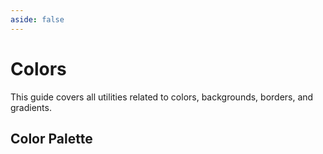 ```yaml
---
aside: false
---
```


# Colors

This guide covers all utilities related to colors, backgrounds, borders, and gradients.

## Color Palette

<div class="is-flex is-flex-row is-justify-center" @mouseout="resetValue">
    <div class="is-flex is-flex-col is-w-fit">
        <div class="is-bg-red-1 responsive-sq is-border-black is-border-[2px]" @mouseenter="getValue('red-1')"></div>
        <div class="is-bg-red-2 responsive-sq is-border-black is-border-[2px]" @mouseenter="getValue('red-2')"></div>
        <div class="is-bg-red-3 responsive-sq is-border-black is-border-[2px]" @mouseenter="getValue('red-3')"></div>
        <div class="is-bg-red-4 responsive-sq is-border-black is-border-[2px]" @mouseenter="getValue('red-4')"></div>
        <div class="is-bg-red-5 responsive-sq is-border-black is-border-[2px]" @mouseenter="getValue('red-5')"></div>
        <div class="is-bg-red-6 responsive-sq is-border-black is-border-[2px]" @mouseenter="getValue('red-6')"></div>
        <div class="is-bg-red-7 responsive-sq is-border-black is-border-[2px]" @mouseenter="getValue('red-7')"></div>
        <div class="is-bg-red-8 responsive-sq is-border-black is-border-[2px]" @mouseenter="getValue('red-8')"></div>
        <div class="is-bg-red-9 responsive-sq is-border-black is-border-[2px]" @mouseenter="getValue('red-9')"></div>
        <div class="is-bg-red-10 responsive-sq is-border-black  is-border-[2px]" @mouseenter="getValue('red-10')"></div>
    </div>
    <div class="is-flex is-flex-col is-w-fit">
        <div class="is-bg-orange-1 responsive-sq is-border-black is-border-[2px]"@mouseenter="getValue('orange-1')"></div>
        <div class="is-bg-orange-2 responsive-sq is-border-black is-border-[2px]"@mouseenter="getValue('orange-2')"></div>
        <div class="is-bg-orange-3 responsive-sq is-border-black is-border-[2px]"@mouseenter="getValue('orange-3')"></div>
        <div class="is-bg-orange-4 responsive-sq is-border-black is-border-[2px]"@mouseenter="getValue('orange-4')"></div>
        <div class="is-bg-orange-5 responsive-sq is-border-black is-border-[2px]"@mouseenter="getValue('orange-5')"></div>
        <div class="is-bg-orange-6 responsive-sq is-border-black is-border-[2px]"@mouseenter="getValue('orange-6')"></div>
        <div class="is-bg-orange-7 responsive-sq is-border-black is-border-[2px]"@mouseenter="getValue('orange-7')"></div>
        <div class="is-bg-orange-8 responsive-sq is-border-black is-border-[2px]"@mouseenter="getValue('orange-8')"></div>
        <div class="is-bg-orange-9 responsive-sq is-border-black is-border-[2px]"@mouseenter="getValue('orange-9')"></div>
        <div class="is-bg-orange-10 responsive-sq is-border-black is-border-[2px]"@mouseenter="getValue('orange-10')"></div>
    </div>
    <div class="is-flex is-flex-col is-w-fit">
        <div class="is-bg-yellow-1 responsive-sq is-border-black is-border-[2px]"@mouseenter="getValue('yellow-1')"></div>
        <div class="is-bg-yellow-2 responsive-sq is-border-black is-border-[2px]"@mouseenter="getValue('yellow-2')"></div>
        <div class="is-bg-yellow-3 responsive-sq is-border-black is-border-[2px]"@mouseenter="getValue('yellow-3')"></div>
        <div class="is-bg-yellow-4 responsive-sq is-border-black is-border-[2px]"@mouseenter="getValue('yellow-4')"></div>
        <div class="is-bg-yellow-5 responsive-sq is-border-black is-border-[2px]"@mouseenter="getValue('yellow-5')"></div>
        <div class="is-bg-yellow-6 responsive-sq is-border-black is-border-[2px]"@mouseenter="getValue('yellow-6')"></div>
        <div class="is-bg-yellow-7 responsive-sq is-border-black is-border-[2px]"@mouseenter="getValue('yellow-7')"></div>
        <div class="is-bg-yellow-8 responsive-sq is-border-black is-border-[2px]"@mouseenter="getValue('yellow-8')"></div>
        <div class="is-bg-yellow-9 responsive-sq is-border-black is-border-[2px]"@mouseenter="getValue('yellow-9')"></div>
        <div class="is-bg-yellow-10 responsive-sq is-border-black is-border-[2px]"@mouseenter="getValue('yellow-10')"></div>
    </div>
    <div class="is-flex is-flex-col is-w-fit">
        <div class="is-bg-green-1 responsive-sq is-border-black is-border-[2px]"@mouseenter="getValue('green-1')"></div>
        <div class="is-bg-green-2 responsive-sq is-border-black is-border-[2px]"@mouseenter="getValue('green-2')"></div>
        <div class="is-bg-green-3 responsive-sq is-border-black is-border-[2px]"@mouseenter="getValue('green-3')"></div>
        <div class="is-bg-green-4 responsive-sq is-border-black is-border-[2px]"@mouseenter="getValue('green-4')"></div>
        <div class="is-bg-green-5 responsive-sq is-border-black is-border-[2px]"@mouseenter="getValue('green-5')"></div>
        <div class="is-bg-green-6 responsive-sq is-border-black is-border-[2px]"@mouseenter="getValue('green-6')"></div>
        <div class="is-bg-green-7 responsive-sq is-border-black is-border-[2px]"@mouseenter="getValue('green-7')"></div>
        <div class="is-bg-green-8 responsive-sq is-border-black is-border-[2px]"@mouseenter="getValue('green-8')"></div>
        <div class="is-bg-green-9 responsive-sq is-border-black is-border-[2px]"@mouseenter="getValue('green-9')"></div>
        <div class="is-bg-green-10 responsive-sq is-border-black is-border-[2px]"@mouseenter="getValue('green-10')"></div>
    </div>
    <div class="is-flex is-flex-col is-w-fit">
        <div class="is-bg-blue-1 responsive-sq is-border-black is-border-[2px]"@mouseenter="getValue('blue-1')"></div>
        <div class="is-bg-blue-2 responsive-sq is-border-black is-border-[2px]"@mouseenter="getValue('blue-2')"></div>
        <div class="is-bg-blue-3 responsive-sq is-border-black is-border-[2px]"@mouseenter="getValue('blue-3')"></div>
        <div class="is-bg-blue-4 responsive-sq is-border-black is-border-[2px]"@mouseenter="getValue('blue-4')"></div>
        <div class="is-bg-blue-5 responsive-sq is-border-black is-border-[2px]"@mouseenter="getValue('blue-5')"></div>
        <div class="is-bg-blue-6 responsive-sq is-border-black is-border-[2px]"@mouseenter="getValue('blue-6')"></div>
        <div class="is-bg-blue-7 responsive-sq is-border-black is-border-[2px]"@mouseenter="getValue('blue-7')"></div>
        <div class="is-bg-blue-8 responsive-sq is-border-black is-border-[2px]"@mouseenter="getValue('blue-8')"></div>
        <div class="is-bg-blue-9 responsive-sq is-border-black is-border-[2px]"@mouseenter="getValue('blue-9')"></div>
        <div class="is-bg-blue-10 responsive-sq is-border-black is-border-[2px]"@mouseenter="getValue('blue-10')"></div>
    </div>
    <div class="is-flex is-flex-col is-w-fit">
        <div class="is-bg-purple-1 responsive-sq is-border-black is-border-[2px]"@mouseenter="getValue('purple-1')"></div>
        <div class="is-bg-purple-2 responsive-sq is-border-black is-border-[2px]"@mouseenter="getValue('purple-2')"></div>
        <div class="is-bg-purple-3 responsive-sq is-border-black is-border-[2px]"@mouseenter="getValue('purple-3')"></div>
        <div class="is-bg-purple-4 responsive-sq is-border-black is-border-[2px]"@mouseenter="getValue('purple-4')"></div>
        <div class="is-bg-purple-5 responsive-sq is-border-black is-border-[2px]"@mouseenter="getValue('purple-5')"></div>
        <div class="is-bg-purple-6 responsive-sq is-border-black is-border-[2px]"@mouseenter="getValue('purple-6')"></div>
        <div class="is-bg-purple-7 responsive-sq is-border-black is-border-[2px]"@mouseenter="getValue('purple-7')"></div>
        <div class="is-bg-purple-8 responsive-sq is-border-black is-border-[2px]"@mouseenter="getValue('purple-8')"></div>
        <div class="is-bg-purple-9 responsive-sq is-border-black is-border-[2px]"@mouseenter="getValue('purple-9')"></div>
        <div class="is-bg-purple-10 responsive-sq is-border-black is-border-[2px]"@mouseenter="getValue('purple-10')"></div>
    </div>
    <div class="is-flex is-flex-col is-w-fit">
        <div class="is-bg-blush-1 responsive-sq is-border-black is-border-[2px]"@mouseenter="getValue('blush-1')"></div>
        <div class="is-bg-blush-2 responsive-sq is-border-black is-border-[2px]"@mouseenter="getValue('blush-2')"></div>
        <div class="is-bg-blush-3 responsive-sq is-border-black is-border-[2px]"@mouseenter="getValue('blush-3')"></div>
        <div class="is-bg-blush-4 responsive-sq is-border-black is-border-[2px]"@mouseenter="getValue('blush-4')"></div>
        <div class="is-bg-blush-5 responsive-sq is-border-black is-border-[2px]"@mouseenter="getValue('blush-5')"></div>
        <div class="is-bg-blush-6 responsive-sq is-border-black is-border-[2px]"@mouseenter="getValue('blush-6')"></div>
        <div class="is-bg-blush-7 responsive-sq is-border-black is-border-[2px]"@mouseenter="getValue('blush-7')"></div>
        <div class="is-bg-blush-8 responsive-sq is-border-black is-border-[2px]"@mouseenter="getValue('blush-8')"></div>
        <div class="is-bg-blush-9 responsive-sq is-border-black is-border-[2px]"@mouseenter="getValue('blush-9')"></div>
        <div class="is-bg-blush-10 responsive-sq is-border-black is-border-[2px]"@mouseenter="getValue('blush-10')"></div>
    </div>
    <div class="is-flex is-flex-col is-w-fit">
        <div class="is-bg-peach-1 responsive-sq is-border-black is-border-[2px]"@mouseenter="getValue('peach-1')"></div>
        <div class="is-bg-peach-2 responsive-sq is-border-black is-border-[2px]"@mouseenter="getValue('peach-2')"></div>
        <div class="is-bg-peach-3 responsive-sq is-border-black is-border-[2px]"@mouseenter="getValue('peach-3')"></div>
        <div class="is-bg-peach-4 responsive-sq is-border-black is-border-[2px]"@mouseenter="getValue('peach-4')"></div>
        <div class="is-bg-peach-5 responsive-sq is-border-black is-border-[2px]"@mouseenter="getValue('peach-5')"></div>
        <div class="is-bg-peach-6 responsive-sq is-border-black is-border-[2px]"@mouseenter="getValue('peach-6')"></div>
        <div class="is-bg-peach-7 responsive-sq is-border-black is-border-[2px]"@mouseenter="getValue('peach-7')"></div>
        <div class="is-bg-peach-8 responsive-sq is-border-black is-border-[2px]"@mouseenter="getValue('peach-8')"></div>
        <div class="is-bg-peach-9 responsive-sq is-border-black is-border-[2px]"@mouseenter="getValue('peach-9')"></div>
        <div class="is-bg-peach-10 responsive-sq is-border-black is-border-[2px]"@mouseenter="getValue('peach-10')"></div>
    </div>
    <div class="is-flex is-flex-col is-w-fit">
        <div class="is-bg-amber-1 responsive-sq is-border-black is-border-[2px]"@mouseenter="getValue('amber-1')"></div>
        <div class="is-bg-amber-2 responsive-sq is-border-black is-border-[2px]"@mouseenter="getValue('amber-2')"></div>
        <div class="is-bg-amber-3 responsive-sq is-border-black is-border-[2px]"@mouseenter="getValue('amber-3')"></div>
        <div class="is-bg-amber-4 responsive-sq is-border-black is-border-[2px]"@mouseenter="getValue('amber-4')"></div>
        <div class="is-bg-amber-5 responsive-sq is-border-black is-border-[2px]"@mouseenter="getValue('amber-5')"></div>
        <div class="is-bg-amber-6 responsive-sq is-border-black is-border-[2px]"@mouseenter="getValue('amber-6')"></div>
        <div class="is-bg-amber-7 responsive-sq is-border-black is-border-[2px]"@mouseenter="getValue('amber-7')"></div>
        <div class="is-bg-amber-8 responsive-sq is-border-black is-border-[2px]"@mouseenter="getValue('amber-8')"></div>
        <div class="is-bg-amber-9 responsive-sq is-border-black is-border-[2px]"@mouseenter="getValue('amber-9')"></div>
        <div class="is-bg-amber-10 responsive-sq is-border-black is-border-[2px]"@mouseenter="getValue('amber-10')"></div>
    </div>
    <div class="is-flex is-flex-col is-w-fit">
        <div class="is-bg-zest-1 responsive-sq is-border-black is-border-[2px]"@mouseenter="getValue('zest-1')"></div>
        <div class="is-bg-zest-2 responsive-sq is-border-black is-border-[2px]"@mouseenter="getValue('zest-2')"></div>
        <div class="is-bg-zest-3 responsive-sq is-border-black is-border-[2px]"@mouseenter="getValue('zest-3')"></div>
        <div class="is-bg-zest-4 responsive-sq is-border-black is-border-[2px]"@mouseenter="getValue('zest-4')"></div>
        <div class="is-bg-zest-5 responsive-sq is-border-black is-border-[2px]"@mouseenter="getValue('zest-5')"></div>
        <div class="is-bg-zest-6 responsive-sq is-border-black is-border-[2px]"@mouseenter="getValue('zest-6')"></div>
        <div class="is-bg-zest-7 responsive-sq is-border-black is-border-[2px]"@mouseenter="getValue('zest-7')"></div>
        <div class="is-bg-zest-8 responsive-sq is-border-black is-border-[2px]"@mouseenter="getValue('zest-8')"></div>
        <div class="is-bg-zest-9 responsive-sq is-border-black is-border-[2px]"@mouseenter="getValue('zest-9')"></div>
        <div class="is-bg-zest-10 responsive-sq is-border-black is-border-[2px]"@mouseenter="getValue('zest-10')"></div>
    </div>
    <div class="is-flex is-flex-col is-w-fit">
        <div class="is-bg-frost-1 responsive-sq is-border-black is-border-[2px]"@mouseenter="getValue('frost-1')"></div>
        <div class="is-bg-frost-2 responsive-sq is-border-black is-border-[2px]"@mouseenter="getValue('frost-2')"></div>
        <div class="is-bg-frost-3 responsive-sq is-border-black is-border-[2px]"@mouseenter="getValue('frost-3')"></div>
        <div class="is-bg-frost-4 responsive-sq is-border-black is-border-[2px]"@mouseenter="getValue('frost-4')"></div>
        <div class="is-bg-frost-5 responsive-sq is-border-black is-border-[2px]"@mouseenter="getValue('frost-5')"></div>
        <div class="is-bg-frost-6 responsive-sq is-border-black is-border-[2px]"@mouseenter="getValue('frost-6')"></div>
        <div class="is-bg-frost-7 responsive-sq is-border-black is-border-[2px]"@mouseenter="getValue('frost-7')"></div>
        <div class="is-bg-frost-8 responsive-sq is-border-black is-border-[2px]"@mouseenter="getValue('frost-8')"></div>
        <div class="is-bg-frost-9 responsive-sq is-border-black is-border-[2px]"@mouseenter="getValue('frost-9')"></div>
        <div class="is-bg-frost-10 responsive-sq is-border-black is-border-[2px]"@mouseenter="getValue('frost-10')"></div>
    </div>
    <div class="is-flex is-flex-col is-w-fit">
        <div class="is-bg-twilight-1 responsive-sq is-border-black is-border-[2px]"@mouseenter="getValue('twilight-1')"></div>
        <div class="is-bg-twilight-2 responsive-sq is-border-black is-border-[2px]"@mouseenter="getValue('twilight-2')"></div>
        <div class="is-bg-twilight-3 responsive-sq is-border-black is-border-[2px]"@mouseenter="getValue('twilight-3')"></div>
        <div class="is-bg-twilight-4 responsive-sq is-border-black is-border-[2px]"@mouseenter="getValue('twilight-4')"></div>
        <div class="is-bg-twilight-5 responsive-sq is-border-black is-border-[2px]"@mouseenter="getValue('twilight-5')"></div>
        <div class="is-bg-twilight-6 responsive-sq is-border-black is-border-[2px]"@mouseenter="getValue('twilight-6')"></div>
        <div class="is-bg-twilight-7 responsive-sq is-border-black is-border-[2px]"@mouseenter="getValue('twilight-7')"></div>
        <div class="is-bg-twilight-8 responsive-sq is-border-black is-border-[2px]"@mouseenter="getValue('twilight-8')"></div>
        <div class="is-bg-twilight-9 responsive-sq is-border-black is-border-[2px]"@mouseenter="getValue('twilight-9')"></div>
        <div class="is-bg-twilight-10 responsive-sq is-border-black is-border-[2px]"@mouseenter="getValue('twilight-10')"></div>
    </div>
    <div class="is-flex is-flex-col is-w-fit">
        <div class="is-bg-dune-1 responsive-sq is-border-black is-border-[2px]"@mouseenter="getValue('dune-1')"></div>
        <div class="is-bg-dune-2 responsive-sq is-border-black is-border-[2px]"@mouseenter="getValue('dune-2')"></div>
        <div class="is-bg-dune-3 responsive-sq is-border-black is-border-[2px]"@mouseenter="getValue('dune-3')"></div>
        <div class="is-bg-dune-4 responsive-sq is-border-black is-border-[2px]"@mouseenter="getValue('dune-4')"></div>
        <div class="is-bg-dune-5 responsive-sq is-border-black is-border-[2px]"@mouseenter="getValue('dune-5')"></div>
        <div class="is-bg-dune-6 responsive-sq is-border-black is-border-[2px]"@mouseenter="getValue('dune-6')"></div>
        <div class="is-bg-dune-7 responsive-sq is-border-black is-border-[2px]"@mouseenter="getValue('dune-7')"></div>
        <div class="is-bg-dune-8 responsive-sq is-border-black is-border-[2px]"@mouseenter="getValue('dune-8')"></div>
        <div class="is-bg-dune-9 responsive-sq is-border-black is-border-[2px]"@mouseenter="getValue('dune-9')"></div>
        <div class="is-bg-dune-10 responsive-sq is-border-black is-border-[2px]"@mouseenter="getValue('dune-10')"></div>
    </div>
    <div class="is-flex is-flex-col is-w-fit">
        <div class="is-bg-cloud-1 responsive-sq is-border-black is-border-[2px]"@mouseenter="getValue('cloud-1')"></div>
        <div class="is-bg-cloud-2 responsive-sq is-border-black is-border-[2px]"@mouseenter="getValue('cloud-2')"></div>
        <div class="is-bg-cloud-3 responsive-sq is-border-black is-border-[2px]"@mouseenter="getValue('cloud-3')"></div>
        <div class="is-bg-cloud-4 responsive-sq is-border-black is-border-[2px]"@mouseenter="getValue('cloud-4')"></div>
        <div class="is-bg-cloud-5 responsive-sq is-border-black is-border-[2px]"@mouseenter="getValue('cloud-5')"></div>
        <div class="is-bg-cloud-6 responsive-sq is-border-black is-border-[2px]"@mouseenter="getValue('cloud-6')"></div>
        <div class="is-bg-cloud-7 responsive-sq is-border-black is-border-[2px]"@mouseenter="getValue('cloud-7')"></div>
        <div class="is-bg-cloud-8 responsive-sq is-border-black is-border-[2px]"@mouseenter="getValue('cloud-8')"></div>
        <div class="is-bg-cloud-9 responsive-sq is-border-black is-border-[2px]"@mouseenter="getValue('cloud-9')"></div>
        <div class="is-bg-cloud-10 responsive-sq is-border-black is-border-[2px]"@mouseenter="getValue('cloud-10')"></div>
    </div>
    <div class="is-flex is-flex-col is-w-fit">
        <div class="is-bg-mist-1 responsive-sq is-border-black is-border-[2px]"@mouseenter="getValue('mist-1')"></div>
        <div class="is-bg-mist-2 responsive-sq is-border-black is-border-[2px]"@mouseenter="getValue('mist-2')"></div>
        <div class="is-bg-mist-3 responsive-sq is-border-black is-border-[2px]"@mouseenter="getValue('mist-3')"></div>
        <div class="is-bg-mist-4 responsive-sq is-border-black is-border-[2px]"@mouseenter="getValue('mist-4')"></div>
        <div class="is-bg-mist-5 responsive-sq is-border-black is-border-[2px]"@mouseenter="getValue('mist-5')"></div>
        <div class="is-bg-mist-6 responsive-sq is-border-black is-border-[2px]"@mouseenter="getValue('mist-6')"></div>
        <div class="is-bg-mist-7 responsive-sq is-border-black is-border-[2px]"@mouseenter="getValue('mist-7')"></div>
        <div class="is-bg-mist-8 responsive-sq is-border-black is-border-[2px]"@mouseenter="getValue('mist-8')"></div>
        <div class="is-bg-mist-9 responsive-sq is-border-black is-border-[2px]"@mouseenter="getValue('mist-9')"></div>
        <div class="is-bg-mist-10 responsive-sq is-border-black is-border-[2px]"@mouseenter="getValue('mist-10')"></div>
    </div>
    <div class="is-flex is-flex-col is-w-fit">
        <div class="is-bg-ash-1 responsive-sq is-border-black is-border-[2px]"@mouseenter="getValue('ash-1')"></div>
        <div class="is-bg-ash-2 responsive-sq is-border-black is-border-[2px]"@mouseenter="getValue('ash-2')"></div>
        <div class="is-bg-ash-3 responsive-sq is-border-black is-border-[2px]"@mouseenter="getValue('ash-3')"></div>
        <div class="is-bg-ash-4 responsive-sq is-border-black is-border-[2px]"@mouseenter="getValue('ash-4')"></div>
        <div class="is-bg-ash-5 responsive-sq is-border-black is-border-[2px]"@mouseenter="getValue('ash-5')"></div>
        <div class="is-bg-ash-6 responsive-sq is-border-black is-border-[2px]"@mouseenter="getValue('ash-6')"></div>
        <div class="is-bg-ash-7 responsive-sq is-border-black is-border-[2px]"@mouseenter="getValue('ash-7')"></div>
        <div class="is-bg-ash-8 responsive-sq is-border-black is-border-[2px]"@mouseenter="getValue('ash-8')"></div>
        <div class="is-bg-ash-9 responsive-sq is-border-black is-border-[2px]"@mouseenter="getValue('ash-9')"></div>
        <div class="is-bg-ash-10 responsive-sq is-border-black is-border-[2px]"@mouseenter="getValue('ash-10')"></div>
    </div>
    <div class="is-flex is-flex-col is-w-fit">
        <div class="is-bg-ink-1 responsive-sq is-border-black is-border-[2px]"@mouseenter="getValue('ink-1')"></div>
        <div class="is-bg-ink-2 responsive-sq is-border-black is-border-[2px]"@mouseenter="getValue('ink-2')"></div>
        <div class="is-bg-ink-3 responsive-sq is-border-black is-border-[2px]"@mouseenter="getValue('ink-3')"></div>
        <div class="is-bg-ink-4 responsive-sq is-border-black is-border-[2px]"@mouseenter="getValue('ink-4')"></div>
        <div class="is-bg-ink-5 responsive-sq is-border-black is-border-[2px]"@mouseenter="getValue('ink-5')"></div>
        <div class="is-bg-ink-6 responsive-sq is-border-black is-border-[2px]"@mouseenter="getValue('ink-6')"></div>
        <div class="is-bg-ink-7 responsive-sq is-border-black is-border-[2px]"@mouseenter="getValue('ink-7')"></div>
        <div class="is-bg-ink-8 responsive-sq is-border-black is-border-[2px]"@mouseenter="getValue('ink-8')"></div>
        <div class="is-bg-ink-9 responsive-sq is-border-black is-border-[2px]"@mouseenter="getValue('ink-9')"></div>
        <div class="is-bg-ink-10 responsive-sq is-border-black is-border-[2px]"@mouseenter="getValue('ink-10')"></div>
    </div>
    <div class="is-flex is-flex-col is-w-fit">
        <div class="is-bg-coal-1 responsive-sq is-border-black is-border-[2px]"@mouseenter="getValue('coal-1')"></div>
        <div class="is-bg-coal-2 responsive-sq is-border-black is-border-[2px]"@mouseenter="getValue('coal-2')"></div>
        <div class="is-bg-coal-3 responsive-sq is-border-black is-border-[2px]"@mouseenter="getValue('coal-3')"></div>
        <div class="is-bg-coal-4 responsive-sq is-border-black is-border-[2px]"@mouseenter="getValue('coal-4')"></div>
        <div class="is-bg-coal-5 responsive-sq is-border-black is-border-[2px]"@mouseenter="getValue('coal-5')"></div>
        <div class="is-bg-coal-6 responsive-sq is-border-black is-border-[2px]"@mouseenter="getValue('coal-6')"></div>
        <div class="is-bg-coal-7 responsive-sq is-border-black is-border-[2px]"@mouseenter="getValue('coal-7')"></div>
        <div class="is-bg-coal-8 responsive-sq is-border-black is-border-[2px]"@mouseenter="getValue('coal-8')"></div>
        <div class="is-bg-coal-9 responsive-sq is-border-black is-border-[2px]"@mouseenter="getValue('coal-9')"></div>
        <div class="is-bg-coal-10 responsive-sq is-border-black is-border-[2px]"@mouseenter="getValue('coal-10')"></div>
    </div>
</div>

> [!NOTE]
> <strong class="is-font-bold is-size-xl">{{ value }}</strong>

## Color
Control the color of your icons and text using the `is-color-[color]-[shade]` classes. IconForge provides a wide range of colors, each with 10 shades, from 1 (lightest) to 10 (darkest).

**Class format:** `is-color-[color]-[shade]`

**Example:**
```html
<i class="if-heart is-color-red-5"></i>
```

<div align="center"><i class="if-heart is-color-red-5 is-size-4xl"></i></div>

## Background Color
Control the background color of elements using the `is-bg-[color]-[shade]` classes. These work just like the `is-color` classes, with the same range of colors and shades.

**Class format:** `is-bg-[color]-[shade]`

| Class | CSS |
| --- | --- |
| `is-bg-transparent` | `background-color: transparent;` |

**Example:**
```html
<div class="is-bg-coal-8 is-p-4">
    <i class="if-home is-color-white"></i>
</div>
```

<div align="center"><div class="is-bg-coal-8 is-p-4 is-w-fit"><i class="if-home is-color-white is-size-4xl"></i></div></div>

## Gradients
Create beautiful gradient effects. When applied to an icon, the gradient will be clipped to the text shape.

**Class format:** `is-gradient-[type]-[value]`

**Types:** `linear`, `radial`, `conic`

**Example:**
```html
<i class="if-brave is-gradient-linear-[50deg,orange_5%,red]"></i>
```

<div align="center"><i class="if-brave is-size-4xl is-gradient-linear-[50deg,orange_5%,red]"></i></div>

## Borders

### Border Color
Control the border color of elements using the `is-border-[color]-[shade]` classes. These work just like the text and background color classes.

**Class format:** `is-border-[color]-[shade]`

**Example:**
```html
<div class="is-border-[2px] is-border-red-5 is-p-4 is-rounded-lg">...</div>
```
<div align="center"><div class="is-border-[2px] is-border-red-5 is-p-4 is-w-fit is-rounded-lg"><i class="if-error is-color-red-5 is-size-4xl"></i></div></div>

### Border Style
Use these utilities to set the style and width of a border.

| Class | CSS | Use Case |
| --- | --- | --- |
| `is-border` | `border: 1px solid;` | Adds a default 1px solid border. Combine with border color utilities. |
| `is-border-t` | `border-top-width: 2px; border-style: solid;` | Adds a default 2px solid border top. Combine with border color utilities. |
| `is-border-r` | `border-right-width: 2px; border-style: solid;` | Adds a default 2px solid border right. Combine with border color utilities. |
| `is-border-b` | `border-bottom-width: 2px; border-style: solid;` | Adds a default 2px solid border bottom. Combine with border color utilities. |
| `is-border-l` | `border-left-width: 2px; border-style: solid;` | Adds a default 2px solid border left. Combine with border color utilities. |
| `is-border-none` | `border: none;` | Removes any existing border. |

### Border Radius
Use the `is-rounded-*` classes to control the roundness of an element's corners.

| Class | CSS | Use Case |
| --- | --- | --- |
| `is-rounded-sm` | `border-radius: 0.25rem;` | For subtle rounding on small elements like tags. |
| `is-rounded-md` | `border-radius: 0.375rem;` | A slightly larger radius, good for cards. |
| `is-rounded-lg` | `border-radius: 0.5rem;` | A more pronounced radius for larger components. |
| `is-rounded-xl` | `border-radius: 0.75rem;` | Even larger, for a very soft look. |
| `is-rounded-2xl` | `border-radius: 1rem;` | Creates a very rounded shape. |
| `is-rounded-3xl` | `border-radius: 1.5rem;` | Almost a pill shape on rectangular elements. |
| `is-rounded-full` | `border-radius: 9999px;` | Creates circles or pill shapes. Perfect for avatars. |

**Example:**
```html
<!-- A circular avatar image -->
<img src="..." class="is-sq-[8rem] is-rounded-full">

<!-- A rounded button -->
<button class="is-button is-rounded-lg">Click Me</button>
```

> [!TIP]
> All color, background, border, and border-radius utilities support arbitrary values. Just place your value in square brackets: `is-color-[#ff0000]`, `is-rounded-[10px]`.

<script setup>
    import { ref } from 'vue';
    
    const value = ref('is- color / bg / border - ')
    const getValue = (Color) => {
        value.value = 'is- color / bg / border - '  + Color;
    };

    const resetValue = () => {
        value.value = 'is- color / bg / border - ';
    };
</script>

<style scoped>
    .is-border-black {border-color: black;}
    .is-border-black:hover {border-color: #348cfe;}

    .responsive-sq {
        width: 3.6dvw;
        height: 3.6dvw;
        max-width: 3.6rem;
        max-height: 3.6rem;
        min-width: 1.2rem;
        min-height: 1.2rem;
    }
</style>